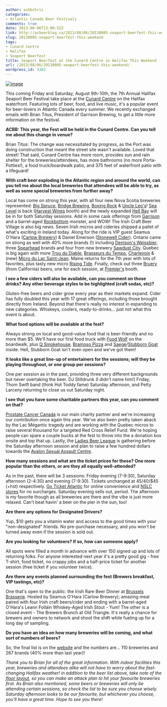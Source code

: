 ```yaml
---
author: acbbchris
categories:
- Atlantic Canada Beer Festivals
comments: true
date: 2013-08-06T13:00:52Z
link: http://acbeerblog.ca/2013/08/06/20130805-seaport-beerfest-this-weekend/
slug: 20130805-seaport-beerfest-this-weekend
tags:
- Cunard Centre
- Halifax
- Seaport Beerfest
title: Seaport Beerfest at the Cunard Centre in Halifax This Weekend
url: /2013/08/06/20130805-seaport-beerfest-this-weekend/
wordpress_id: 3362
---
```


[![image](http://acbeerblog.ca/wp-content/uploads/2013/08/wpid-beer-logo.png)](http://acbeerblog.ca/wp-content/uploads/2013/08/wpid-beer-logo.png)


This coming Friday and Saturday, August 9th-10th, the 7th Annual Halifax Seaport Beer Festival take place at the [Cunard Centre](http://www.rcr.ca/catering/venues/cunard-centre/) on the Halifax waterfront. Featuring lots of beer, food, and live music, it's a popular event for beer-lovers in Atlantic Canada every summer. We recently exchanged emails with Brian Titus, President of Garrison Brewing, to get a little more information on the festival.

**ACBB: This year, the Fest will be held in the Cunard Centre. Can you tell me about this change in venue?**

Brian Titus: The change was necessitated by progress, as the Port was doing construction that meant the street site wasn't available. Loved that street! That said, Cunard Centre has more room, provides sun and rain shelter for the breweries/attendees, has more bathrooms (no more Porta-Potties!), a food truck/boardwalk patio, and 375 feet of waterfront patio with a lifeguard!

**With craft beer exploding in the Atlantic region and around the world, can you tell me about the local breweries that attendees will be able to try, as well as some special breweries from further away?**

Local has come on strong this year, with all four new Nova Scotia breweries represented: [Big Spruce](https://www.facebook.com/BigSpruceBrewing), [Bridge Brewing](https://www.facebook.com/BridgeBrewing), [Boxing Rock](http://boxingrock.ca/) & [Uncle Leo's](http://uncleleosbrewery.ca/)! [Sea Level](http://www.sealevelbrewing.com/) is back ([Harvest Wines](http://www.harvestwines.ca/) booth) and the newly expanded [Hell Bay](https://www.facebook.com/Hellbaybrewing) will be in for both Saturday sessions. Add in some cask offerings from [Garrison](http://www.garrisonbrewing.com/) and a barrel-aged [Rockbottom](http://rockbottombrewpub.ca/) monster, and WOW! The Irish Craft Beer Village is also big news. Seven Irish micros and cideries shipped a pallet of what's exciting in Ireland today. Along for the ride is VIP guest Seamus O'Hara ([Carlow Brewery](http://www.carlowbrewing.com/home.php)) & Daniel Emerson ([Stonewell Cider](http://stonewellcider.com/Home.html)). Ontario came on strong as well with 40% more brands (!) including [Denison's Weissbier](http://www.denisons.ca/Denisons_Brewing_Company/Welcome.html), three [Spearhead](http://spearheadbeer.com/) brands and four from new brewery [Sawdust City](http://sawdustcitybeer.blogspot.com/). Quebec is big again with more [Trou du Diable](http://www.troududiable.com/), [Brasseurs du Temps](http://www.brasseursdutemps.com/english), [Charlevoix](http://www.microbrasserie.com/) & (new) [Micro du Lac Saint-Jean](http://www.microdulac.com/). Maine returns for the 7th year with lots of favorites, plus tasty new micro [Rising Tide](http://www.risingtidebrewing.com/home.html). Finally, check out three [Bruery](http://www.thebruery.com/index2) (from California) beers, one for each session, at [Premier's](http://premierwines.ca/store/) booth.

**I see a few ciders will also be available, can you comment on those drinks? Any other beverage styles to be highlighted (craft sodas, etc)?**

Gluten-free beers and cider grow every year as their markets expand. Cider has fully doubled this year with 17 great offerings, including those brought directly from Ireland. Beyond that there's really no interest in expanding to new categories. Whiskeys, coolers, ready-to-drinks... just not what this event is about.

**What food options will be available at the fest?**

Always strong on local and good-value food that is beer-friendly and no more than $5. We'll have our first food truck with [Food Wolf](https://www.facebook.com/TheFoodWolf) on the boardwalk, plus [Q Smokehouse](http://www.qmeats.ca/), [Bramoso Pizza](https://www.facebook.com/BramosoPizza) and [Saege](http://www.saege.ca/)/[Stubborn Goat](http://www.stubborngoat.ca/) inside. Hell, Stubborn Goat isn't even open and we've got them!

**It looks like a great line-up of entertainers for the sessions; will they be playing throughout, or one group per sessions?**

One per session as in the past, providing three very different backgrounds but never overtaking the beer. DJ Stilldrunk (I didn't name him!) Friday, Thom Swift band (think Hot Toddy fame) Saturday afternoon, and Petty Larceny returning to close us out Saturday night.

**I see that you have some charitable partners this year, can you comment on that?**

[Prostate Cancer Canada](http://www.prostatecancer.ca/) is our main charity partner and we're increasing our contribution once again this year. We've also been pretty taken aback by the Lac Mégantic tragedy and are working with the Quebec micros to raise several thousand for a targeted Red Cross Relief Fund. We're hoping people can spare a couple bucks at the fest to throw into the a donation box onsite and top that up. Lastly, the [Ladies Beer League](https://www.facebook.com/LadiesBeerDrinkingLeague) is gathering before the Saturday afternoon session and plan to raise a few hundred dollars towards the [Avalon Sexual Assault Centre](http://avaloncentre.ca/).

**How many sessions and what are the ticket prices for these? One more popular than the others, or are they all equally well-attended?**

As in the past, there will be 3 sessions: Friday evening (7-9:30), Saturday afternoon (2-4:30) and evening (7-9:30). Tickets unchanged at $45/$40/$45 (+hst) respectively. [Go Ticket Atlantic](http://www.ticketatlantic.com/en/home/events/halifaxseaportbeerfest/info.aspx) for online convenience and [NSLC stores](http://www.mynslc.com/) for no surcharges. Saturday evening sells out, period. The afternoon is my favorite though as all breweries are there and the vibe is just more relaxed. Can't beat havin' a beer on the pier in the sun, too!

**Are there any options for Designated Drivers?**

Yup, $10 gets you a vitamin water and access to the good times with your "non-designated" friends. No pre-purchase necessary, and you won't be turned away even if the session is sold out.

**Are you looking for volunteers? If so, how can someone apply?**

All spots were filled a month in advance with over 150 signed up and lots of returning folks. For anyone interested next year it's a pretty good gig - free T-shirt, food ticket, no crappy jobs and a half-price ticket for another session (free ticket if you volunteer twice).

**Are there any events planned surrounding the fest (Brewers breakfast, VIP tastings, etc)?**

One that's open to the public: the Irish Rare Beer Dinner at [Brussels Brasserie](http://www.brusselsrestaurant.ca/). Hosted by Seamus O'Hara (Carlow Brewery); amazing meal paired with four Irish craft beers/cider and ending with a barrel-aged O'Hara's Leann Folláin Whiskey-Aged Irish Stout - Yum! The other is a closed event - The Brewers Brunch at Old Triangle. It's really a chance for brewers and owners to network and shoot the sh#t while fueling up for a long day of sampling.

**Do you have an idea on how many breweries will be coming, and what sort of numbers of beers?**

So, the final list is on the [website](http://www.seaportbeerfest.com/sites/default/files/Program_back_web.pdf) and the numbers are... 110 breweries and 267 brands (40% more than last year)!

_Thank you to Brian for all of the great information. With indoor facilities this year, breweries and attendees alike will not have to worry about the fast-changing Halifax weather! in addition to the beer list above, take note of the [floor layout](http://www.seaportbeerfest.com/sites/default/files/Site_Plan_web.pdf), so you can make an attack plan to hit your favourite breweries first. As Brian also mentioned, some beers or breweries will only be attending certain sessions, so check the list to be sure you choose wisely. Saturday afternoon looks to be our favourite, but whichever you choose, you'll have a great time. Hope to see you there!_
